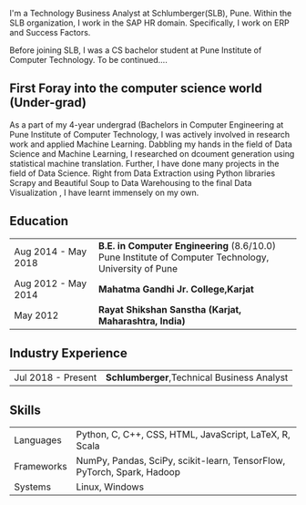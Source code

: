 I'm a Technology Business Analyst at Schlumberger(SLB), Pune. Within the SLB organization, I work in the SAP HR domain. Specifically, I work on ERP and Success Factors.

Before joining SLB, I was a CS bachelor student at Pune Institute of Computer Technology. To be continued....

<h2>First Foray into the computer science world (Under-grad)</h2>

As a part of my 4-year undergrad (Bachelors in Computer Engineering at Pune Institute of Computer Technology, I was actively involved in research work and applied Machine Learning. Dabbling my hands in the field of Data Science and Machine Learning, I researched on dcoument generation using statistical machine translation. Further, I have done many projects in the field of Data Science. Right from Data Extraction using Python libraries Scrapy and Beautiful Soup to Data Warehousing to the final Data Visualization , I have learnt immensely on my own. 

## <i class="fa fa-chevron-right"></i> Education

<table class="table table-hover">
 
  <tr>
    <td class="col-md-3">Aug 2014 - May 2018</td>
    <td>
        <strong>B.E. in Computer Engineering</strong>
        (8.6/10.0)
        <br>
     Pune Institute of Computer Technology, University of Pune
    </td>
  </tr>
  <tr>
    <td class="col-md-3">Aug 2012 - May 2014</td>
    <td>
        <strong>Mahatma Gandhi Jr. College,Karjat</strong>
    </td>
  </tr>
  <tr>
    <td class="col-md-3">May 2012</td>
    <td>
      <strong>Rayat Shikshan Sanstha (Karjat, Maharashtra, India)</strong>
    </td>
  </tr>
</table>

## <i class="fa fa-chevron-right"></i> Industry Experience
<table class="table table-hover">
<tr>
  <td class='col-md-3'>Jul 2018 - Present</td>
  <td><strong>Schlumberger</strong>,Technical Business Analyst</td>
</tr>
</table>



## <i class="fa fa-chevron-right"></i> Skills
<table class="table table-hover">
<tr>
  <td class='col-md-2'>Languages</td>
  <td markdown="1">
Python, C, C++, CSS, HTML, JavaScript, LaTeX, R, Scala
  </td>
</tr>
<tr>
  <td class='col-md-2'>Frameworks</td>
  <td markdown="1">
 NumPy, Pandas, SciPy, scikit-learn, TensorFlow, PyTorch, Spark, Hadoop
  </td>
</tr>
<tr>
  <td class='col-md-2'>Systems</td>
  <td markdown="1">
Linux, Windows
  </td>
</tr>
</table>
